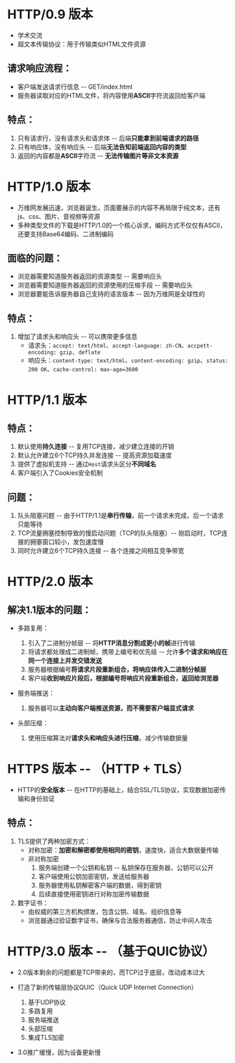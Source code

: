 # HTTP/0.9 版本

- 学术交流
- 超文本传输协议：用于传输类似HTML文件资源

## 请求响应流程：

- 客户端发送请求行信息 -- GET/index.html
- 服务器读取对应的HTML文件，将内容使用**ASCII**字符流返回给客户端

## 特点：

1. 只有请求行，没有请求头和请求体 -- 后端**只能拿到前端请求的路径**
2. 只有响应体，没有响应头 -- 后端**无法告知前端返回内容的类型**
3. 返回的内容都是**ASCII**字符流 -- **无法传输图片等非文本资源**

# HTTP/1.0 版本

- 万维网发展迅速，浏览器诞生，页面要展示的内容不再局限于纯文本，还有js、css、图片、音视频等资源
- 多种类型文件的下载是HTTP/1.0的一个核心诉求，编码方式不仅仅有ASCII，还要支持Base64编码、二进制编码

## 面临的问题：

- 浏览器需要知道服务器返回的资源类型 -- 需要响应头
- 浏览器需要知道服务器返回的资源使用的压缩手段 -- 需要响应头
- 浏览器要能告诉服务器自己支持的语言版本 -- 因为万维网是全球性的

## 特点：

1. 增加了请求头和响应头 -- 可以携带更多信息
    - 请求头：`accept: text/html`、`accept-language: zh-CN`、`accpett-encoding: gzip, deflate`
    - 响应头：`content-type: text/html`、`content-encoding: gzip`、`status: 200 OK`、`cache-control: max-age=3600`

# HTTP/1.1 版本

## 特点：

1. 默认使用**持久连接** -- 复用TCP连接，减少建立连接的开销
2. 默认允许建立6个TCP持久并发连接 -- 提高资源加载速度
3. 提供了虚拟机支持 -- 通过`Host`请求头区分**不同域名**
4. 客户端引入了Cookies安全机制

## 问题：

1. 队头阻塞问题 -- 由于HTTP/1.1是**串行传输**，前一个请求未完成，后一个请求只能等待
2. TCP流量拥塞控制导致的慢启动问题（TCP的队头阻塞）-- 刚启动时，TCP连接的拥塞窗口较小，发包速度慢
3. 同时允许建立6个TCP持久连接 -- 各个连接之间相互竞争带宽

# HTTP/2.0 版本

## 解决1.1版本的问题：

- 多路复用：
    1. 引入了二进制分帧层 -- 将**HTTP消息分割成更小的帧**进行传输
    2. 将请求都处理成二进制帧，携带上编号和优先级 -- 允许**多个请求和响应在同一个连接上并发交错发送**
    3. 服务器根据编号**将请求片段重新组合，将响应体传入二进制分帧层**
    4. 客户端**收到响应片段后，根据编号将响应片段重新组合，返回给浏览器**

- 服务端推送：
    1. 服务器可以**主动向客户端推送资源，而不需要客户端显式请求**

- 头部压缩：
    1. 使用压缩算法对**请求头和响应头进行压缩**，减少传输数据量

# HTTPS 版本 -- （HTTP + TLS）

- HTTP的**安全版本** -- 在HTTP的基础上，结合SSL/TLS协议，实现数据加密传输和身份验证

## 特点：

1. TLS提供了两种加密方式：
    - 对称加密：**加密和解密都使用相同的密钥**，速度快，适合大数据量传输
    - 非对称加密
        1. 服务端创建一个公钥和私钥 -- 私钥保存在服务器，公钥可以公开
        2. 客户端使用公钥加密密钥，发送给服务器
        3. 服务器使用私钥解密客户端的数据，得到密钥
        4. 后续直接使用密钥进行对称加密传输数据
2. 数字证书：
    - 由权威的第三方机构颁发，包含公钥、域名、组织信息等
    - 浏览器通过验证数字证书，确保与合法服务器通信，防止中间人攻击

# HTTP/3.0 版本 -- （基于QUIC协议）

- 2.0版本剩余的问题都是TCP带来的，而TCP过于底层，改动成本过大

- 打造了新的传输层协议QUIC（Quick UDP Internet Connection）
    1. 基于UDP协议
    2. 多路复用
    3. 服务端推送
    4. 头部压缩
    5. 集成TLS加密

- 3.0推广缓慢，因为设备更新慢